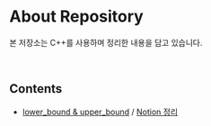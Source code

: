# About Repository

본 저장소는 C++를 사용하며 정리한 내용을 담고 있습니다.

<br/>

## Contents  

- [lower_bound & upper_bound](bound_func.cpp) / [Notion 정리](https://distinct-bulb-c95.notion.site/Bound-Function-ed3664b42cfd4945b4ce7a8dda48c406)
